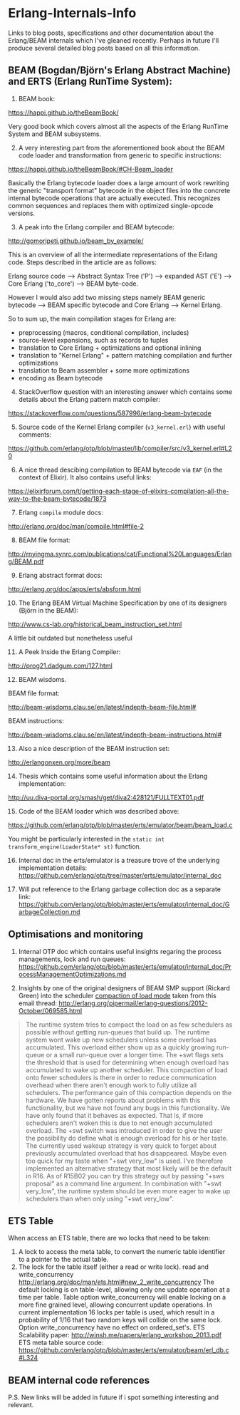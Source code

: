 # Erlang-Internals-Info

Links to blog posts, specifications and other documentation about the Erlang/BEAM internals which I've gleaned recently. Perhaps in future I'll produce several detailed blog posts based on all this information.


## BEAM (Bogdan/Björn's Erlang Abstract Machine) and ERTS (Erlang RunTime System):

1. BEAM book:

https://happi.github.io/theBeamBook/

Very good book which covers almost all the aspects of the Erlang RunTime System and BEAM subsystems.

2. A very interesting part from the aforementioned book about the BEAM code loader and transformation from generic to specific instructions:

https://happi.github.io/theBeamBook/#CH-Beam_loader

Basically the Erlang bytecode loader does a large amount of work rewriting the generic "transport format" bytecode in the object files into the concrete internal bytecode operations that are actually executed. This recognizes common sequences and replaces them with optimized single-opcode versions. 

3. A peak into the Erlang compiler and BEAM bytecode:
 
http://gomoripeti.github.io/beam_by_example/

This is an overview of all the intermediate representations of the Erlang code. Steps described in the article are as follows:

Erlang source code --> Abstract Syntax Tree ('P') --> expanded AST ('E') --> Core Erlang ('to_core') --> BEAM byte-code.

However I would also add two missing steps namely BEAM generic bytecode --> BEAM specific bytecode and Core Erlang --> Kernel Erlang.

So to sum up, the main compilation stages for Erlang are:
  - preprocessing (macros, conditional compilation, includes)
  - source-level expansions, such as records to tuples
  - translation to Core Erlang + optimizations and optional inlining
  - translation to "Kernel Erlang" + pattern matching compilation
    and further optimizations
  - translation to Beam assembler + some more optimizations
  - encoding as Beam bytecode

4. StackOverflow question with an interesting answer which contains some details about the Erlang pattern match compiler:

https://stackoverflow.com/questions/587996/erlang-beam-bytecode

5. Source code of the Kernel Erlang compiler (`v3_kernel.erl`) with useful comments:

https://github.com/erlang/otp/blob/master/lib/compiler/src/v3_kernel.erl#L20

6. A nice thread descibing compilation to BEAM bytecode via `EAF` (in the context of Elixir). It also contains useful links:

https://elixirforum.com/t/getting-each-stage-of-elixirs-compilation-all-the-way-to-the-beam-bytecode/1873

7. Erlang `compile` module docs:

http://erlang.org/doc/man/compile.html#file-2

8. BEAM file format:

http://rnyingma.synrc.com/publications/cat/Functional%20Languages/Erlang/BEAM.pdf

9. Erlang abstract format docs:

http://erlang.org/doc/apps/erts/absform.html

10. The Erlang BEAM Virtual Machine Specification by one of its designers (Björn in the BEAM):

http://www.cs-lab.org/historical_beam_instruction_set.html

A little bit outdated but nonetheless useful

11. A Peek Inside the Erlang Compiler:

http://prog21.dadgum.com/127.html

12. BEAM wisdoms.

BEAM file format:

http://beam-wisdoms.clau.se/en/latest/indepth-beam-file.html#

BEAM instructions:

http://beam-wisdoms.clau.se/en/latest/indepth-beam-instructions.html#

13. Also a nice description of the BEAM instruction set:

http://erlangonxen.org/more/beam

14. Thesis which contains some useful information about the Erlang implementation:

http://uu.diva-portal.org/smash/get/diva2:428121/FULLTEXT01.pdf

15. Code of the BEAM loader which was described above:

https://github.com/erlang/otp/blob/master/erts/emulator/beam/beam_load.c

You might be particularly interested in the `static int transform_engine(LoaderState* st)` function.

16. Internal doc in the erts/emulator is a treasure trove of the underlying implementation details:
https://github.com/erlang/otp/tree/master/erts/emulator/internal_doc

17. Will put reference to the Erlang garbage collection doc as a separate link:
https://github.com/erlang/otp/blob/master/erts/emulator/internal_doc/GarbageCollection.md


## Optimisations and monitoring

1. Internal OTP doc which contains useful insights regaring the process managements, lock and run queues:
https://github.com/erlang/otp/blob/master/erts/emulator/internal_doc/ProcessManagementOptimizations.md

2. Insights by one of the original designers of BEAM SMP support (Rickard Green) into the scheduler [compaction of load mode](http://erlang.org/doc/man/erl.html#+scl) taken from this email thread: http://erlang.org/pipermail/erlang-questions/2012-October/069585.html

> The runtime system tries to compact the load on as few schedulers as possible without getting run-queues that build up. The runtime system wont wake up new schedulers unless some overload has accumulated. This overload either show up as a quickly growing run-queue or a small run-queue over a longer time. The +swt flags sets the threshold that is used for determining when enough overload has accumulated to wake up another scheduler. This compaction of load onto fewer schedulers is there in order to reduce communication overhead when there aren't enough work to fully utilize all schedulers. The performance gain of this compaction depends on the hardware. We have gotten reports about problems with this functionality, but we have not found any bugs in this functionality. We have only found that it behaves as expected. That is, if more schedulers aren't woken this is 
due to not enough accumulated overload. The +swt switch was introduced in order to give the user the possibility do define what is enough overload for his or her taste. The currently used wakeup strategy is very quick to forget about previously accumulated overload that has disappeared. Maybe even too quick for my taste when "+swt very_low" is used. I've therefore  implemented an alternative strategy that most likely will be the default in R16. As of R15B02 you can try this strategy out by passing "+sws proposal" as a command line argument. In combination with "+swt very_low", the runtime system should be even more eager to wake up schedulers than when only using "+swt very_low".

## ETS Table

When access an ETS table, there are wo locks that need to be taken:
1) A lock to access the meta table, to convert the numeric table identifier to a pointer to the actual table.
2) The lock for the table itself (either a read or write lock).
read and write_concurrency
http://erlang.org/doc/man/ets.html#new_2_write_concurrency
The default locking is on table-level, allowing only one update operation at a time per table. Table option write_concurrency will enable locking on a more fine grained level, allowing concurrent update operations. In current implementation 16 locks per table is used, which result in a probability of 1/16 that two random keys will collide on the same lock. Option write_concurrency have no effect on ordered_set's.
ETS Scalability paper:
http://winsh.me/papers/erlang_workshop_2013.pdf
ETS meta table source code:
https://github.com/erlang/otp/blob/master/erts/emulator/beam/erl_db.c#L324

## BEAM internal code references


P.S. New links will be added in future if i spot something interesting and relevant.
